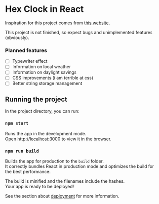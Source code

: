 # Hex Clock in React

Inspiration for this project comes from [this website](https://www.jacopocolo.com/hexclock/).

This project is not finished, so expect bugs and unimplemented features (obviously).

### Planned features

- [ ] Typewriter effect
- [ ] Information on local weather
- [ ] Information on daylight savings
- [ ] CSS improvements (i am terrible at css)
- [ ] Better string storage management

## Running the project

In the project directory, you can run:

### `npm start`

Runs the app in the development mode.\
Open [http://localhost:3000](http://localhost:3000) to view it in the browser.

### `npm run build`

Builds the app for production to the `build` folder.\
It correctly bundles React in production mode and optimizes the build for the best performance.

The build is minified and the filenames include the hashes.\
Your app is ready to be deployed!

See the section about [deployment](https://facebook.github.io/create-react-app/docs/deployment) for more information.
